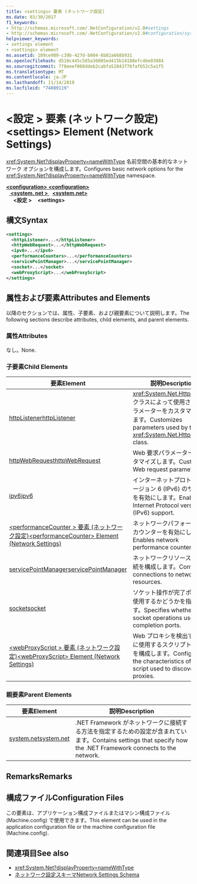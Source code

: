 ```yaml
---
title: <settings> 要素 (ネットワーク設定)
ms.date: 03/30/2017
f1_keywords:
- http://schemas.microsoft.com/.NetConfiguration/v2.0#settings
- http://schemas.microsoft.com/.NetConfiguration/v2.0#configuration/system.net/settings
helpviewer_keywords:
- settings element
- <settings> element
ms.assetid: 189ce989-c39b-427d-b004-6b82a668b931
ms.openlocfilehash: d510c445c585a36005ed415b14188efc4be03984
ms.sourcegitcommit: 7f8eeef060ddeb2cabfa52843776faf652c5a1f5
ms.translationtype: MT
ms.contentlocale: ja-JP
ms.lasthandoff: 11/14/2019
ms.locfileid: "74089119"
---
```

# <a name="settings-element-network-settings"></a><span data-ttu-id="f320b-102">\<設定 > 要素 (ネットワーク設定)</span><span class="sxs-lookup"><span data-stu-id="f320b-102">\<settings> Element (Network Settings)</span></span>
<span data-ttu-id="f320b-103"><xref:System.Net?displayProperty=nameWithType> 名前空間の基本的なネットワーク オプションを構成します。</span><span class="sxs-lookup"><span data-stu-id="f320b-103">Configures basic network options for the <xref:System.Net?displayProperty=nameWithType> namespace.</span></span>  

<span data-ttu-id="f320b-104">[ **\<configuration>** ](../configuration-element.md)</span><span class="sxs-lookup"><span data-stu-id="f320b-104">[**\<configuration>**](../configuration-element.md)</span></span>\
<span data-ttu-id="f320b-105">&nbsp;&nbsp;[ **\<system. net >** ](system-net-element-network-settings.md)</span><span class="sxs-lookup"><span data-stu-id="f320b-105">&nbsp;&nbsp;[**\<system.net>**](system-net-element-network-settings.md)</span></span>\
<span data-ttu-id="f320b-106">&nbsp;&nbsp;&nbsp;&nbsp; **\<設定 >**</span><span class="sxs-lookup"><span data-stu-id="f320b-106">&nbsp;&nbsp;&nbsp;&nbsp;**\<settings>**</span></span>

## <a name="syntax"></a><span data-ttu-id="f320b-107">構文</span><span class="sxs-lookup"><span data-stu-id="f320b-107">Syntax</span></span>  
  
```xml  
<settings>  
  <httpListener>...</httpListener>  
  <httpWebRequest>...</httpWebRequest>  
  <ipv6>...</ipv6>  
  <performanceCounters>...</performanceCounters>  
  <servicePointManager>...</servicePointManager>  
  <socket>...</socket>  
  <webProxyScript>...</webProxyScript>  
</settings>  
```  
  
## <a name="attributes-and-elements"></a><span data-ttu-id="f320b-108">属性および要素</span><span class="sxs-lookup"><span data-stu-id="f320b-108">Attributes and Elements</span></span>  
 <span data-ttu-id="f320b-109">以降のセクションでは、属性、子要素、および親要素について説明します。</span><span class="sxs-lookup"><span data-stu-id="f320b-109">The following sections describe attributes, child elements, and parent elements.</span></span>  
  
### <a name="attributes"></a><span data-ttu-id="f320b-110">属性</span><span class="sxs-lookup"><span data-stu-id="f320b-110">Attributes</span></span>  
 <span data-ttu-id="f320b-111">なし。</span><span class="sxs-lookup"><span data-stu-id="f320b-111">None.</span></span>  
  
### <a name="child-elements"></a><span data-ttu-id="f320b-112">子要素</span><span class="sxs-lookup"><span data-stu-id="f320b-112">Child Elements</span></span>  
  
|<span data-ttu-id="f320b-113">要素</span><span class="sxs-lookup"><span data-stu-id="f320b-113">Element</span></span>|<span data-ttu-id="f320b-114">説明</span><span class="sxs-lookup"><span data-stu-id="f320b-114">Description</span></span>|  
|-------------|-----------------|  
|[<span data-ttu-id="f320b-115">httpListener</span><span class="sxs-lookup"><span data-stu-id="f320b-115">httpListener</span></span>](httplistener-element-network-settings.md)|<span data-ttu-id="f320b-116"><xref:System.Net.HttpListener> クラスによって使用されるパラメーターをカスタマイズします。</span><span class="sxs-lookup"><span data-stu-id="f320b-116">Customizes parameters used by the <xref:System.Net.HttpListener> class.</span></span>|  
|[<span data-ttu-id="f320b-117">httpWebRequest</span><span class="sxs-lookup"><span data-stu-id="f320b-117">httpWebRequest</span></span>](httpwebrequest-element-network-settings.md)|<span data-ttu-id="f320b-118">Web 要求パラメーターをカスタマイズします。</span><span class="sxs-lookup"><span data-stu-id="f320b-118">Customizes Web request parameters.</span></span>|  
|[<span data-ttu-id="f320b-119">ipv6</span><span class="sxs-lookup"><span data-stu-id="f320b-119">ipv6</span></span>](ipv6-element-network-settings.md)|<span data-ttu-id="f320b-120">インターネットプロトコルバージョン 6 (IPv6) のサポートを有効にします。</span><span class="sxs-lookup"><span data-stu-id="f320b-120">Enables Internet Protocol version 6 (IPv6) support.</span></span>|  
|[<span data-ttu-id="f320b-121">\<performanceCounter > 要素 (ネットワーク設定)</span><span class="sxs-lookup"><span data-stu-id="f320b-121">\<performanceCounter> Element (Network Settings)</span></span>](performancecounter-element-network-settings.md)|<span data-ttu-id="f320b-122">ネットワークパフォーマンスカウンターを有効にします。</span><span class="sxs-lookup"><span data-stu-id="f320b-122">Enables network performance counters.</span></span>|  
|[<span data-ttu-id="f320b-123">servicePointManager</span><span class="sxs-lookup"><span data-stu-id="f320b-123">servicePointManager</span></span>](servicepointmanager-element-network-settings.md)|<span data-ttu-id="f320b-124">ネットワークリソースへの接続を構成します。</span><span class="sxs-lookup"><span data-stu-id="f320b-124">Configures connections to network resources.</span></span>|  
|[<span data-ttu-id="f320b-125">socket</span><span class="sxs-lookup"><span data-stu-id="f320b-125">socket</span></span>](socket-element-network-settings.md)|<span data-ttu-id="f320b-126">ソケット操作が完了ポートを使用するかどうかを指定します。</span><span class="sxs-lookup"><span data-stu-id="f320b-126">Specifies whether socket operations use completion ports.</span></span>|  
|[<span data-ttu-id="f320b-127">\<webProxyScript > 要素 (ネットワーク設定)</span><span class="sxs-lookup"><span data-stu-id="f320b-127">\<webProxyScript> Element (Network Settings)</span></span>](webproxyscript-element-network-settings.md)|<span data-ttu-id="f320b-128">Web プロキシを検出するために使用するスクリプトの特性を構成します。</span><span class="sxs-lookup"><span data-stu-id="f320b-128">Configures the characteristics of the script used to discover Web proxies.</span></span>|  
  
### <a name="parent-elements"></a><span data-ttu-id="f320b-129">親要素</span><span class="sxs-lookup"><span data-stu-id="f320b-129">Parent Elements</span></span>  
  
|<span data-ttu-id="f320b-130">要素</span><span class="sxs-lookup"><span data-stu-id="f320b-130">Element</span></span>|<span data-ttu-id="f320b-131">説明</span><span class="sxs-lookup"><span data-stu-id="f320b-131">Description</span></span>|  
|-------------|-----------------|  
|[<span data-ttu-id="f320b-132">system.net</span><span class="sxs-lookup"><span data-stu-id="f320b-132">system.net</span></span>](system-net-element-network-settings.md)|<span data-ttu-id="f320b-133">.NET Framework がネットワークに接続する方法を指定するための設定が含まれています。</span><span class="sxs-lookup"><span data-stu-id="f320b-133">Contains settings that specify how the .NET Framework connects to the network.</span></span>|  
  
## <a name="remarks"></a><span data-ttu-id="f320b-134">Remarks</span><span class="sxs-lookup"><span data-stu-id="f320b-134">Remarks</span></span>  
  
## <a name="configuration-files"></a><span data-ttu-id="f320b-135">構成ファイル</span><span class="sxs-lookup"><span data-stu-id="f320b-135">Configuration Files</span></span>  
 <span data-ttu-id="f320b-136">この要素は、アプリケーション構成ファイルまたはマシン構成ファイル (Machine.config) で使用できます。</span><span class="sxs-lookup"><span data-stu-id="f320b-136">This element can be used in the application configuration file or the machine configuration file (Machine.config).</span></span>  
  
## <a name="see-also"></a><span data-ttu-id="f320b-137">関連項目</span><span class="sxs-lookup"><span data-stu-id="f320b-137">See also</span></span>

- <xref:System.Net?displayProperty=nameWithType>
- [<span data-ttu-id="f320b-138">ネットワーク設定スキーマ</span><span class="sxs-lookup"><span data-stu-id="f320b-138">Network Settings Schema</span></span>](index.md)
